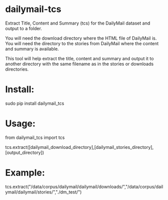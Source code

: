 # dailymail-tcs
Extract Title, Content and Summary (tcs) for the DailyMail dataset and output to a folder.

You will need the download directory where the HTML file of DailyMail is.
You will need the directory to the stories from DailyMail where the content and summary is available.

This tool will help extract the title, content and summary and output it to another directory with the same filename as in the stories or downloads directories.

# Install:
sudo pip install dailymail_tcs

# Usage:
from dailymail_tcs import tcs

tcs.extract([dailymail_download_directory],[dailymail_stories_directory],[output_directory])

# Example:
tcs.extract("/data/corpus/dailymail/dailymail/downloads/","/data/corpus/dailymail/dailymail/stories/","./dm_test/")
